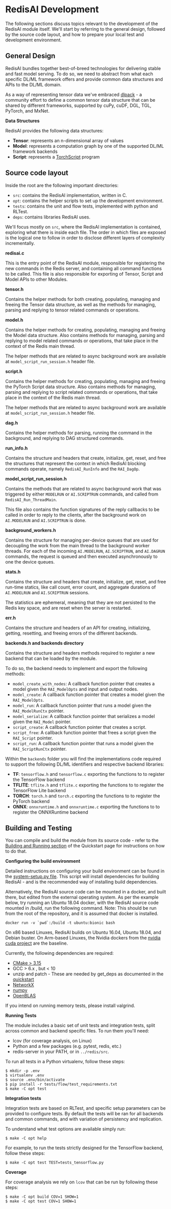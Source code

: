 # RedisAI Development

The following sections discuss topics relevant to the development of the RedisAI module itself. We'll start by referring to the general design, followed by the source code layout, and how to prepare your local test and development environment.

## General Design

RedisAI bundles together best-of-breed technologies for delivering stable and fast model serving. To do so, we need to abstract from what each specific DL/ML framework offers and provide common data structures and APIs to the DL/ML domain.

As a way of representing tensor data we've embraced [dlpack](https://github.com/dmlc/dlpack) - a community effort to define a common tensor data structure that can be shared by different frameworks, supported by cuPy, cuDF, DGL, TGL, PyTorch, and MxNet.

**Data Structures**

RedisAI provides the following data structures:

* **Tensor**: represents an n-dimensional array of values
* **Model**: represents a computation graph by one of the supported DL/ML framework backends
* **Script**: represents a [TorchScript](https://pytorch.org/docs/stable/jit.html) program

## Source code layout

Inside the root are the following important directories:

* `src`: contains the RedisAI implementation, written in C.
* `opt`: contains the helper scripts to set up the development environment.
* `tests`: contains the unit and flow tests, implemented with python and RLTest.
* `deps`: contains libraries RedisAI uses.

We'll focus mostly on `src`, where the RedisAI implementation is contained,
exploring what there is inside each file. The order in which files are
exposed is the logical one to follow in order to disclose different layers
of complexity incrementally.

**redisai.c**

This is the entry point of the RedisAI module, responsible for registering the new commands in the Redis server, and containing all command functions to be called. This file is also responsible for exporting of Tensor, Script and Model APIs to other Modules.

**tensor.h**

Contains the helper methods for both creating, populating, managing and freeing the Tensor data structure, as well as the methods for managing, parsing and replying to tensor related commands or operations.

**model.h**

Contains the helper methods for creating, populating, managing and freeing the Model data structure. Also contains methods for managing, parsing and replying to model related commands or operations, that take place in the context of the Redis main thread.

The helper methods that are related to async background work are available at `model_script_run_session.h` header file.

**script.h**

Contains the helper methods for creating, populating, managing and freeing the PyTorch Script data structure. Also contains methods for managing, parsing and replying to script related commands or operations, that take place in the context of the Redis main thread.

The helper methods that are related to async background work are available at `model_script_run_session.h` header file.

**dag.h**

Contains the helper methods for parsing, running the command in the background, and replying to DAG structured commands.

**run_info.h**

Contains the structure and headers that create, initialize, get, reset, and free the structures that represent the context in which RedisAI blocking commands operate, namely `RedisAI_RunInfo` and the `RAI_DagOp`.

**model_script_run_session.h**

Contains the methods that are related to async background work that was triggered by either `MODELRUN` or `AI.SCRIPTRUN` commands, and called from `RedisAI_Run_ThreadMain`.

This file also contains the function signatures of the reply callbacks to be called in order to reply to the clients, after the background work on `AI.MODELRUN` and `AI.SCRIPTRUN` is done.

**background_workers.h**

Contains the structure for managing per-device queues that are used for decoupling the work from the main thread to the background worker threads. For each of the incoming `AI.MODELRUN`, `AI.SCRIPTRUN`, and `AI.DAGRUN` commands, the request is queued and then executed asynchronously to one the device queues.

**stats.h**

Contains the structure and headers that create, initialize, get, reset, and free run-time statics, like call count, error count, and aggregate durations of `AI.MODELRUN` and `AI.SCRIPTRUN` sessions.

The statistics are ephemeral, meaning that they are not persisted to the Redis key space, and are reset when the server is restarted.

**err.h**

Contains the structure and headers of an API for creating, initializing, getting, resetting, and freeing errors of the different backends.

**backends.h and backends directory**

Contains the structure and headers methods required to register a new backend that can be loaded by the module.

To do so, the backend needs to implement and export the following methods:

* `model_create_with_nodes`: A callback function pointer that creates a
  model given the `RAI_ModelOpts` and input and output nodes.
* `model_create`: A callback function pointer that creates a model given
the `RAI_ModelOpts`.
* `model_run`: A callback function pointer that runs a model given the
`RAI_ModelRunCtx` pointer.
* `model_serialize`: A callback function pointer that serializes a model
given the `RAI_Model` pointer.
* `script_create`: A callback function pointer that creates a script.
* `script_free`: A callback function pointer that frees a script given
the `RAI_Script` pointer.
* `script_run`: A callback function pointer that runs a model given the
`RAI_ScriptRunCtx` pointer.

Within the `backends` folder you will find the implementations code required to support the following DL/ML identifiers and respective backend libraries:

* **TF**: `tensorflow.h` and `tensorflow.c` exporting the functions to to register the TensorFlow backend
* **TFLITE**: `tflite.h` and `tflite.c` exporting the functions to to register the TensorFlow Lite backend
* **TORCH**: `torch.h` and `torch.c` exporting the functions to to register the PyTorch backend
* **ONNX**: `onnxruntime.h` and `onnxruntime.c` exporting the functions to to register the ONNXRuntime backend

## Building and Testing
You can compile and build the module from its source code - refer to the [Building and Running section](quickstart.md#building-and-running) of the Quickstart page for instructions on how to do that.

**Configuring the build environment**

Detailed instructions on configuring your build environment can be found in the [system-setup.py file](https://github.com/RedisAI/RedisAI/blob/master/opt/system-setup.py).  This script will install dependencies for building RedisAI - and is the recommended way of installing build dependencies.

Alternatively, the RedisAI source code can be mounted in a docker, and built there, but edited from the external operating system. As per the example below, try running an Ubuntu 18.04 docker, with the RedisAI source code mounted in /build, run the following command. Note: This should be run from the root of the repository, and it is assumed that docker is installed.

```docker run -v `pwd`:/build -t ubuntu:bionic bash```

On x86 based Linuxes, RedisAI builds on Ubuntu 16.04, Ubuntu 18.04, and Debian buster. On Arm-based Linuxes, the Nvidia dockers from the [nvidia cuda project](https://hub.docker.com/r/nvidia/cuda) are the baseline.

Currently, the following dependencies are required:

* [CMake > 3.15](https://github.com/Kitware/CMake/releases)
* GCC > 6.x , but < 10
* unzip and patch - These are needed by get_deps as documented in the [quickstart](quickstart.md#building-and-running)
* [NetworkX](https://networkx.org/)
* [numpy](https://pypi.org/project/numpy/)
* [OpenBLAS](https://www.openblas.net/)

If you intend on running memory tests, please install valgrind.

**Running Tests**

The module includes a basic set of unit tests and integration tests, split across common and backend specific files. To run them you'll need:

* lcov (for coverage analysis, on Linux)
* Python and a few packages (e.g. pytest, redis, etc.)
* redis-server in your PATH, or in `../redis/src`.

To run all tests in a Python virtualenv, follow these steps:

    $ mkdir -p .env
    $ virtualenv .env
    $ source .env/bin/activate
    $ pip install -r tests/flow/test_requirements.txt
    $ make -C opt test

**Integration tests**

Integration tests are based on RLTest, and specific setup parameters can be provided
to configure tests. By default the tests will be ran for all backends and common commands, and with variation of persistency and replication.

To understand what test options are available simply run:

    $ make -C opt help

For example, to run the tests strictly designed for the TensorFlow backend, follow these steps:

    $ make -C opt test TEST=tests_tensorflow.py

**Coverage**

For coverage analysis we rely on `lcov` that can be run by following these steps:

    $ make -C opt build COV=1 SHOW=1
    $ make -C opt test COV=1 SHOW=1
